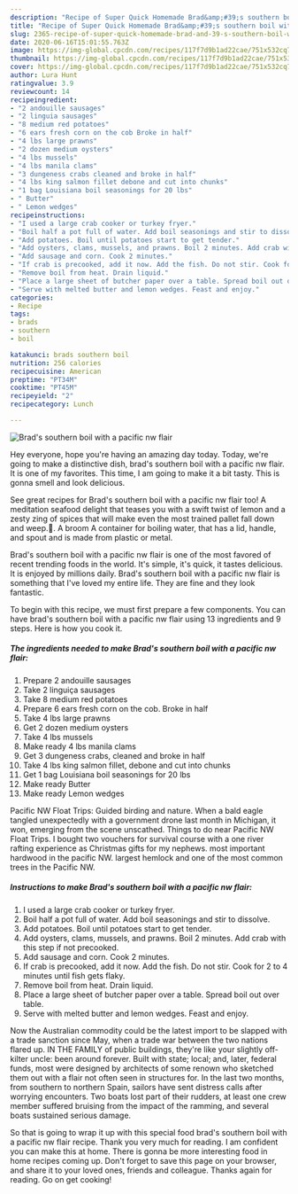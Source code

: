 ```yaml
---
description: "Recipe of Super Quick Homemade Brad&amp;#39;s southern boil with a pacific nw flair"
title: "Recipe of Super Quick Homemade Brad&amp;#39;s southern boil with a pacific nw flair"
slug: 2365-recipe-of-super-quick-homemade-brad-and-39-s-southern-boil-with-a-pacific-nw-flair
date: 2020-06-16T15:01:55.763Z
image: https://img-global.cpcdn.com/recipes/117f7d9b1ad22cae/751x532cq70/brads-southern-boil-with-a-pacific-nw-flair-recipe-main-photo.jpg
thumbnail: https://img-global.cpcdn.com/recipes/117f7d9b1ad22cae/751x532cq70/brads-southern-boil-with-a-pacific-nw-flair-recipe-main-photo.jpg
cover: https://img-global.cpcdn.com/recipes/117f7d9b1ad22cae/751x532cq70/brads-southern-boil-with-a-pacific-nw-flair-recipe-main-photo.jpg
author: Lura Hunt
ratingvalue: 3.9
reviewcount: 14
recipeingredient:
- "2 andouille sausages"
- "2 linguia sausages"
- "8 medium red potatoes"
- "6 ears fresh corn on the cob Broke in half"
- "4 lbs large prawns"
- "2 dozen medium oysters"
- "4 lbs mussels"
- "4 lbs manila clams"
- "3 dungeness crabs cleaned and broke in half"
- "4 lbs king salmon fillet debone and cut into chunks"
- "1 bag Louisiana boil seasonings for 20 lbs"
- " Butter"
- " Lemon wedges"
recipeinstructions:
- "I used a large crab cooker or turkey fryer."
- "Boil half a pot full of water. Add boil seasonings and stir to dissolve."
- "Add potatoes. Boil until potatoes start to get tender."
- "Add oysters, clams, mussels, and prawns. Boil 2 minutes. Add crab with this step if not precooked."
- "Add sausage and corn. Cook 2 minutes."
- "If crab is precooked, add it now. Add the fish. Do not stir. Cook for 2 to 4 minutes until fish gets flaky."
- "Remove boil from heat. Drain liquid."
- "Place a large sheet of butcher paper over a table. Spread boil out over table."
- "Serve with melted butter and lemon wedges. Feast and enjoy."
categories:
- Recipe
tags:
- brads
- southern
- boil

katakunci: brads southern boil 
nutrition: 256 calories
recipecuisine: American
preptime: "PT34M"
cooktime: "PT45M"
recipeyield: "2"
recipecategory: Lunch

---
```



![Brad&#39;s southern boil with a pacific nw flair](https://img-global.cpcdn.com/recipes/117f7d9b1ad22cae/751x532cq70/brads-southern-boil-with-a-pacific-nw-flair-recipe-main-photo.jpg)

Hey everyone, hope you're having an amazing day today. Today, we're going to make a distinctive dish, brad&#39;s southern boil with a pacific nw flair. It is one of my favorites. This time, I am going to make it a bit tasty. This is gonna smell and look delicious.

See great recipes for Brad&#39;s southern boil with a pacific nw flair too! A meditation seafood delight that teases you with a swift twist of lemon and a zesty zing of spices that will make even the most trained pallet fall down and weep.🙂. A broom A container for boiling water, that has a lid, handle, and spout and is made from plastic or metal.

Brad&#39;s southern boil with a pacific nw flair is one of the most favored of recent trending foods in the world. It's simple, it's quick, it tastes delicious. It is enjoyed by millions daily. Brad&#39;s southern boil with a pacific nw flair is something that I've loved my entire life. They are fine and they look fantastic.


To begin with this recipe, we must first prepare a few components. You can have brad&#39;s southern boil with a pacific nw flair using 13 ingredients and 9 steps. Here is how you cook it.

<!--inarticleads1-->

##### The ingredients needed to make Brad&#39;s southern boil with a pacific nw flair:

1. Prepare 2 andouille sausages
1. Take 2 linguiça sausages
1. Take 8 medium red potatoes
1. Prepare 6 ears fresh corn on the cob. Broke in half
1. Take 4 lbs large prawns
1. Get 2 dozen medium oysters
1. Take 4 lbs mussels
1. Make ready 4 lbs manila clams
1. Get 3 dungeness crabs, cleaned and broke in half
1. Take 4 lbs king salmon fillet, debone and cut into chunks
1. Get 1 bag Louisiana boil seasonings for 20 lbs
1. Make ready  Butter
1. Make ready  Lemon wedges


Pacific NW Float Trips: Guided birding and nature. When a bald eagle tangled unexpectedly with a government drone last month in Michigan, it won, emerging from the scene unscathed. Things to do near Pacific NW Float Trips. I bought two vouchers for survival course with a one river rafting experience as Christmas gifts for my nephews. most important hardwood in the pacific NW. largest hemlock and one of the most common trees in the Pacific NW. 

<!--inarticleads2-->

##### Instructions to make Brad&#39;s southern boil with a pacific nw flair:

1. I used a large crab cooker or turkey fryer.
1. Boil half a pot full of water. Add boil seasonings and stir to dissolve.
1. Add potatoes. Boil until potatoes start to get tender.
1. Add oysters, clams, mussels, and prawns. Boil 2 minutes. Add crab with this step if not precooked.
1. Add sausage and corn. Cook 2 minutes.
1. If crab is precooked, add it now. Add the fish. Do not stir. Cook for 2 to 4 minutes until fish gets flaky.
1. Remove boil from heat. Drain liquid.
1. Place a large sheet of butcher paper over a table. Spread boil out over table.
1. Serve with melted butter and lemon wedges. Feast and enjoy.


Now the Australian commodity could be the latest import to be slapped with a trade sanction since May, when a trade war between the two nations flared up. IN THE FAMILY of public buildings, they&#39;re like your slightly off-kilter uncle: been around forever. Built with state; local; and, later, federal funds, most were designed by architects of some renown who sketched them out with a flair not often seen in structures for. In the last two months, from southern to northern Spain, sailors have sent distress calls after worrying encounters. Two boats lost part of their rudders, at least one crew member suffered bruising from the impact of the ramming, and several boats sustained serious damage. 

So that is going to wrap it up with this special food brad&#39;s southern boil with a pacific nw flair recipe. Thank you very much for reading. I am confident you can make this at home. There is gonna be more interesting food in home recipes coming up. Don't forget to save this page on your browser, and share it to your loved ones, friends and colleague. Thanks again for reading. Go on get cooking!
